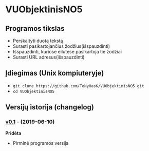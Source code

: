 ﻿# VUObjektinisNO5

## Programos tikslas

- Perskaityti duotą tekstą
- Surasti pasikartojančius žodžius(išspauzdinti)
- Išspauzdinti, kuriose eilutėse pasikartoja tie žodžiai
- Surasti URL adresus(išspauzdinti)

## Įdiegimas (Unix kompiuteryje) 

- `git clone https://github.com/ToNyHasK/VUObjektinisNO5.git`
- `cd VUObjektinisNO5`

## Versijų istorija (changelog)

### [v0.1](https://github.com/ToNyHasK/VUObjektinisNO5/releases/tag/v0.1) - (2019-06-10)

**Pridėta**

- Pirminė programos versija
